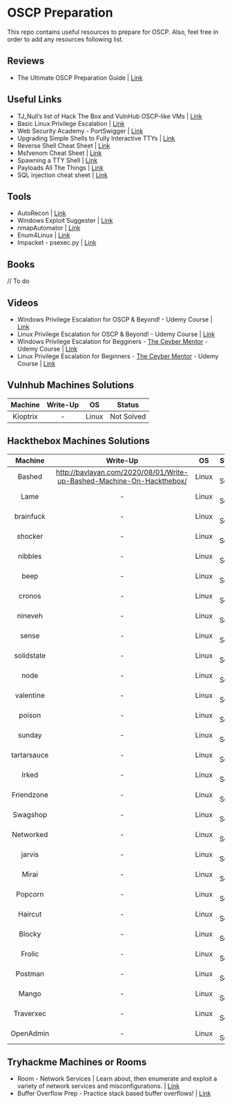 # OSCP Preparation
This repo contains useful resources to prepare for OSCP. Also, feel free in order to add any resources following list.

## Reviews
* The Ultimate OSCP Preparation Guide | [Link](https://johnjhacking.com/blog/the-oscp-preperation-guide-2020/)

## Useful Links

* TJ_Null’s list of Hack The Box and VulnHub OSCP-like VMs | [Link](https://docs.google.com/spreadsheets/u/1/d/1dwSMIAPIam0PuRBkCiDI88pU3yzrqqHkDtBngUHNCw8/htmlview#)
* Basic Linux Privilege Escalation | [Link](https://blog.g0tmi1k.com/2011/08/basic-linux-privilege-escalation/)
* Web Security Academy - PortSwigger | [Link](https://portswigger.net/web-security)
* Upgrading Simple Shells to Fully Interactive TTYs | [Link](https://blog.ropnop.com/upgrading-simple-shells-to-fully-interactive-ttys/)
* Reverse Shell Cheat Sheet | [Link](https://highon.coffee/blog/reverse-shell-cheat-sheet/)
* Msfvenom Cheat Sheet | [Link](https://nitesculucian.github.io/2018/07/24/msfvenom-cheat-sheet/)
* Spawning a TTY Shell | [Link](https://netsec.ws/?p=337)
* Payloads All The Things | [Link](https://github.com/swisskyrepo/PayloadsAllTheThings)
* SQL injection cheat sheet | [Link](https://portswigger.net/web-security/sql-injection/cheat-sheet)

## Tools
* AutoRecon | [Link](https://github.com/Tib3rius/AutoRecon)
* Windows Exploit Suggester | [Link](https://github.com/AonCyberLabs/Windows-Exploit-Suggester)
* nmapAutomator | [Link](https://github.com/rkhal101/nmapAutomator)
* Enum4Linux | [Link](https://github.com/CiscoCXSecurity/enum4linux)
* Impacket - psexec.py | [Link](https://github.com/SecureAuthCorp/impacket/blob/master/examples/psexec.py)

## Books
// To do

## Videos
* Windows Privilege Escalation for OSCP & Beyond! - Udemy Course | [Link](https://www.udemy.com/course/windows-privilege-escalation/)
* Linux Privilege Escalation for OSCP & Beyond! - Udemy Course | [Link](https://www.udemy.com/course/linux-privilege-escalation/)
* Windows Privilege Escalation for Begginers - [The Ceyber Mentor](https://twitter.com/thecybermentor) - Udemy Course | [Link](https://www.udemy.com/course/windows-privilege-escalation-for-beginners/?couponCode=6EE78A57049A9213E5F3)
* Linux Privilege Escalation for Beginners - [The Ceyber Mentor](https://twitter.com/thecybermentor) - Udemy Course | [Link](https://www.udemy.com/course/linux-privilege-escalation-for-beginners/?couponCode=CYBERMENTOR)

## Vulnhub Machines Solutions
| Machine      | Write-Up | OS | Status |
|   :----:    |    :----:   | :----:  |:----: |
|Kioptrix| - | Linux | Not Solved |

## Hackthebox Machines Solutions
| Machine      | Write-Up | OS | Status |
|   :----:    |    :----:   | :----:  |:----: |
| Bashed      | http://bavlayan.com/2020/08/01/Write-up-Bashed-Machine-On-Hackthebox/ | Linux | :white_check_mark: Solved |
|Lame| - | Linux | Not Solved |
|brainfuck| - | Linux | Not Solved |
|shocker| - | Linux | Not Solved |
|nibbles| - | Linux | Not Solved |
|beep| - | Linux | Not Solved |
|cronos| - | Linux | Not Solved |
|nineveh| - | Linux | Not Solved |
|sense| - | Linux | Not Solved |
|solidstate| - | Linux | Not Solved |
|node| - | Linux | Not Solved |
|valentine| - | Linux | Not Solved |
|poison| - | Linux | Not Solved |
|sunday| - | Linux | Not Solved |
|tartarsauce| - | Linux | Not Solved |
|Irked| - | Linux | Not Solved |
|Friendzone| - | Linux | Not Solved |
|Swagshop| - | Linux | Not Solved |
|Networked| - | Linux | Not Solved |
|jarvis| - | Linux | Not Solved |
|Mirai| - | Linux | Not Solved |
|Popcorn| - | Linux | Not Solved |
|Haircut| - | Linux | Not Solved |
|Blocky| - | Linux | Not Solved |
|Frolic| - | Linux | Not Solved |
|Postman| - | Linux | Not Solved |
|Mango| - | Linux | Not Solved |
|Traverxec| - | Linux | Not Solved |
|OpenAdmin| - | Linux | Not Solved |

## Tryhackme Machines or Rooms
* Room - Network Services | Learn about, then enumerate and exploit a variety of network services and misconfigurations. | [Link](https://tryhackme.com/room/networkservices)
* Buffer Overflow Prep - Practice stack based buffer overflows! | [Link](https://tryhackme.com/room/bufferoverflowprep)

